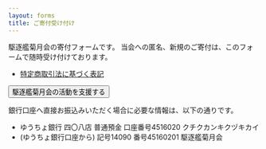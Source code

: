 ```yaml
---
layout: forms
title: ご寄付受け付け
---
```

駆逐艦菊月会の寄付フォームです。
当会への匿名、新規のご寄付は、このフォームで随時受け付けております。
- [特定商取引法に基づく表記](/rules/notice.html)

<button class="button" onclick="location.href='https://buy.stripe.com/9AQ3ddffl8PpdAAaEE'">
駆逐艦菊月会の活動を支援する
</button>

銀行口座へ直接お振込みいただく場合に必要な情報は、以下の通りです。
- ゆうちょ銀行 四〇八店 普通預金 口座番号4516020 クチクカンキクヅキカイ
- (ゆうちょ銀行口座から) 記号14090 番号45160201 駆逐艦菊月会
